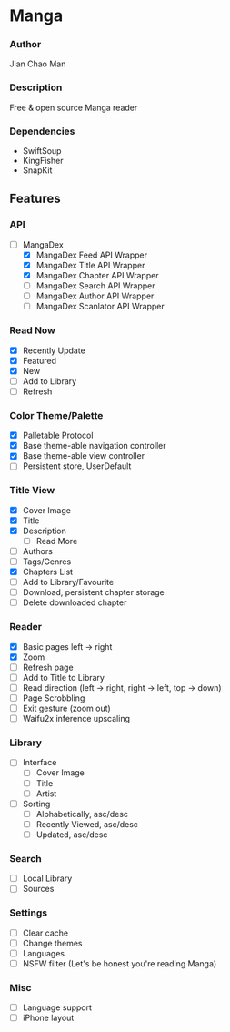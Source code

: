 #  Manga

### Author
Jian Chao Man

### Description
Free & open source Manga reader

### Dependencies
- SwiftSoup
- KingFisher
- SnapKit

## Features

### API
- [ ] MangaDex
    - [x] MangaDex Feed API Wrapper
    - [x] MangaDex Title API Wrapper
    - [x] MangaDex Chapter API Wrapper
    - [ ] MangaDex Search API Wrapper
    - [ ] MangaDex Author API Wrapper
    - [ ] MangaDex Scanlator API Wrapper

### Read Now
- [x] Recently Update
- [x] Featured
- [x] New
- [ ] Add to Library
- [ ] Refresh

### Color Theme/Palette
- [x] Palletable Protocol
- [x] Base theme-able navigation controller
- [x] Base theme-able view controller
- [ ] Persistent store, UserDefault

### Title View
- [x] Cover Image
- [x] Title
- [x] Description
    - [ ] Read More
- [ ] Authors
- [ ] Tags/Genres
- [x] Chapters List
- [ ]  Add to Library/Favourite
- [ ]  Download, persistent chapter storage
- [ ]  Delete downloaded chapter

### Reader
- [x] Basic pages left -> right
- [x] Zoom
- [ ] Refresh page
- [ ] Add to Title to Library
- [ ] Read direction (left -> right, right -> left, top -> down)
- [ ] Page Scrobbling
- [ ] Exit gesture (zoom out) 
- [ ] Waifu2x inference upscaling 

### Library
- [ ] Interface
    - [ ] Cover Image
    - [ ] Title
    - [ ] Artist
- [ ] Sorting
    - [ ] Alphabetically, asc/desc
    - [ ] Recently Viewed, asc/desc
    - [ ] Updated, asc/desc
    
### Search
- [ ] Local Library
- [ ] Sources

### Settings
- [ ] Clear cache
- [ ] Change themes
- [ ] Languages
- [ ] NSFW filter (Let's be honest you're reading Manga)

### Misc
- [ ] Language support
- [ ] iPhone layout
